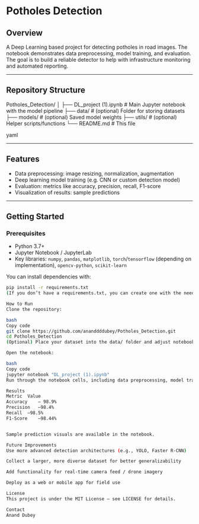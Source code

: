 # Potholes Detection

## Overview

A Deep Learning based project for detecting potholes in road images. The notebook demonstrates data preprocessing, model training, and evaluation. The goal is to build a reliable detector to help with infrastructure monitoring and automated reporting.

---

## Repository Structure

Potholes_Detection/
│
├── DL_project (1).ipynb # Main Jupyter notebook with the model pipeline
├── data/ # (optional) Folder for storing datasets
├── models/ # (optional) Saved model weights
├── utils/ # (optional) Helper scripts/functions
└── README.md # This file

yaml

---

## Features

- Data preprocessing: image resizing, normalization, augmentation  
- Deep learning model training (e.g. CNN or custom detection model)  
- Evaluation: metrics like accuracy, precision, recall, F1-score  
- Visualization of results: sample predictions  

---

## Getting Started

### Prerequisites

- Python 3.7+  
- Jupyter Notebook / JupyterLab  
- Key libraries: `numpy`, `pandas`, `matplotlib`, `torch`/`tensorflow` (depending on implementation), `opencv-python`, `scikit-learn`

You can install dependencies with:

```bash
pip install -r requirements.txt
(If you don’t have a requirements.txt, you can create one with the needed packages.)

How to Run
Clone the repository:

bash
Copy code
git clone https://github.com/ananddddubey/Potholes_Detection.git
cd Potholes_Detection
(Optional) Place your dataset into the data/ folder and adjust notebook paths accordingly.

Open the notebook:

bash
Copy code
jupyter notebook "DL_project (1).ipynb"
Run through the notebook cells, including data preprocessing, model training, evaluation, and result visualization.

Results
Metric	Value
Accuracy	― 98.9%
Precision	―98.4%
Recall	―98.5%
F1-Score	―98.44%


Sample prediction visuals are available in the notebook.

Future Improvements
Use more advanced detection architectures (e.g., YOLO, Faster R-CNN)

Collect a larger, more diverse dataset for better generalizability

Add functionality for real-time camera feed / drone imagery

Deploy as a web or mobile app for field use

License
This project is under the MIT License — see LICENSE for details.

Contact
Anand Dubey
